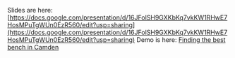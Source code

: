 
Slides are here: [https://docs.google.com/presentation/d/16JFolSH9GXKbKq7vkKW1RHwE7HosMPuTgWUn0EzR560/edit?usp=sharing](https://docs.google.com/presentation/d/16JFolSH9GXKbKq7vkKW1RHwE7HosMPuTgWUn0EzR560/edit?usp=sharing)
Demo is here: [Finding the best bench in Camden](./demo-camden.ipynb)